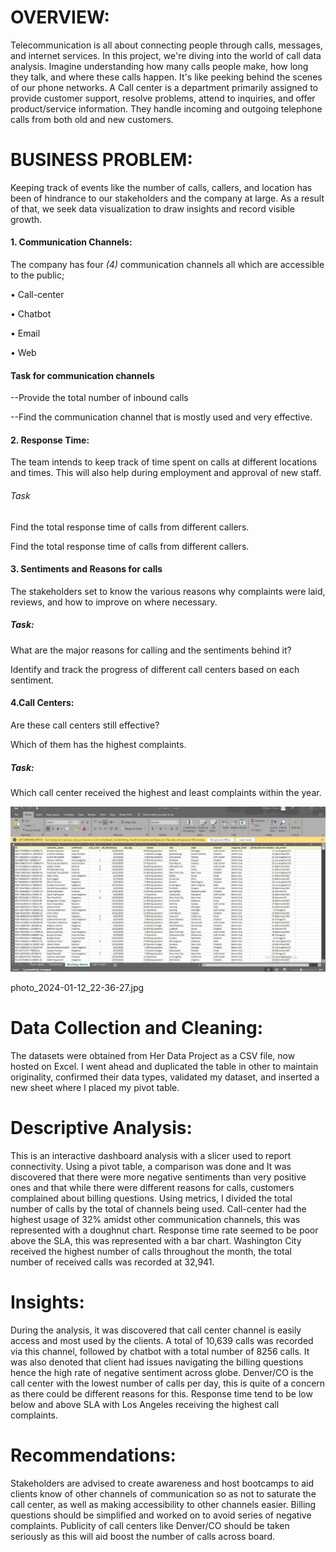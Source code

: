 # OVERVIEW:
Telecommunication is all about connecting people through calls, messages, and internet services. In this project, we're diving into the world of call data analysis. Imagine understanding how many calls people make, how long they talk, and where these calls happen. It's like peeking behind the scenes of our phone networks.
 A Call center is a department primarily assigned to provide customer support, resolve problems, attend to inquiries, and offer product/service information.  They handle incoming and outgoing telephone calls from both old and new customers.
# BUSINESS PROBLEM: 
Keeping track of events like the number of calls, callers, and location has been of hindrance to our stakeholders and the company at large. As a result of that, we seek data visualization to draw insights and record visible growth.
#### 1.	Communication Channels:
The company has four *(4)* communication channels all which are accessible to the public;

 •	Call-center
 
 •	Chatbot
 
 •	Email
 
 •	Web
 
#### Task for communication channels
--Provide the total number of inbound calls

--Find the communication channel that is mostly used and very effective.

#### 2.	Response Time:
The team intends to keep track of time spent on calls at different locations and times. This will also help during employment and approval of new staff.

###### Task

Find the total response time of calls from different callers.

Find the total response time of calls from different callers.

#### 3.	Sentiments and Reasons for calls
 The stakeholders set to know the various reasons why complaints were laid, reviews, and how to improve on where necessary.

##### Task: 

What are the major reasons for calling and the sentiments behind it?

Identify and track the progress of different call centers based on each sentiment.

#### 4.Call Centers:

Are these call centers still effective?

Which of them has the highest complaints.

##### Task: 
Which call center received the highest and least complaints within the year.

![Data cleaning](photo_2024-01-12_22-36-27.jpg)

photo_2024-01-12_22-36-27.jpg

# Data Collection and Cleaning:
 The datasets were obtained from Her Data Project as a CSV file, now hosted on Excel. I went ahead and duplicated the table in other to maintain originality, confirmed their data types, validated my dataset, and inserted a new sheet where I placed my pivot table.

# Descriptive Analysis: 
This is an interactive dashboard analysis with a slicer used to report connectivity. Using a pivot table, a comparison was done and It was discovered that there were more negative sentiments than very positive ones and that while there were different reasons for calls, customers complained about billing questions. Using metrics, I divided the total number of calls by the total of channels being used. Call-center had the highest usage of 32% amidst other communication channels, this was represented with a doughnut chart. Response time rate seemed to be poor above the SLA, this was represented with a bar chart. Washington City received the highest number of calls throughout the month, the total number of received calls was recorded at 32,941.

# Insights:
During the analysis, it was discovered that call center channel is easily access and most used by the clients. A total of 10,639 calls was recorded via this channel, followed by chatbot with a total number of 8256 calls. It was also denoted that client had issues navigating the billing questions hence the high rate of negative sentiment across globe. Denver/CO is the call center with the lowest number of calls per day, this is quite of a concern as there could be different reasons for this. Response time tend to be low below and above SLA with Los Angeles receiving the highest call complaints.

# Recommendations:
Stakeholders are advised to create awareness and host bootcamps to aid clients know of other channels of communication so as not to saturate the call center, as well as making accessibility to other channels easier.
Billing questions should be simplified and worked on to avoid series of negative complaints.
Publicity of call centers like Denver/CO should be taken seriously as this will aid boost the number of calls across board.
